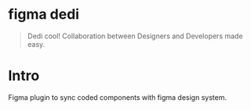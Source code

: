 # figma dedi

> Dedi cool! Collaboration between Designers and Developers made easy.

# Intro

Figma plugin to sync coded components with figma design system.
